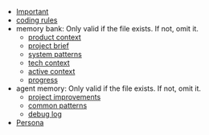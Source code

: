 - [Important](../.clinerules/00-base.md)
- [coding rules](../.clinerules/20-coding.md)
- memory bank: Only valid if the file exists. If not, omit it.
  - [product context](../memory-bank/productContext.md)
  - [project brief](../memory-bank/projectbrief.md)
  - [system patterns](../memory-bank/systemPatterns.md)
  - [tech context](../memory-bank/techContext.md)
  - [active context](../memory-bank/activeContext.md)
  - [progress](../memory-bank/progress.md)
- agent memory: Only valid if the file exists. If not, omit it.
  - [project improvements](../.agent-memory/project-improvements.md)
  - [common patterns](../.agent-memory/common-patterns.md)
  - [debug log](../.agent-memory/debug-log.md)
- [Persona](../.clinerules/99-zunda.md)
